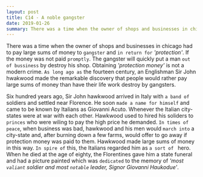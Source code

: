 ```yaml
---
layout: post
title: C14 - A noble gangster
date: 2019-01-26
summary: There was a time when the owner of shops and businesses in chicago had to pay large sums of money to gangster and in return for 'protection'.
---
```


  There was a time when the owner of shops and businesses in chicago had to pay large sums of money to `gangster` and `in return for` *'protection'*. If the money was not paid `promptly`.  The gangster will quickly put a man `out of bussiness` by destroy his shop. Obtaining *'protection money'* is not a modern crime. `As long ago as` the fourteen century, an Englishman Sir  John hwakwood made the remarkable discovery that people would rather pay large sums of money than have their life work destroy by gangsters. 

  Six hundred years ago, Sir John hawkwood arrived in Italy with `a band of` soldiers and settled near Florence. He soon `made a name for himself` and came to be known by Italians as  Giovanni Acuto. Whenever the Italian city-states were at war with each other. Hawkwood used to hired his soliders to `princes` who were wiling to pay the high price he demanded. `In times of peace`, when business was bad, hawkwood and his men would `march into` a city-state and, after burning down a few farms, would offer to go away if protection money was paid to them. Hawkwood made large sums of money in this way. `In spire of` this, the Italians regarded him as `a sort of ` hero. When he died at the age of eighty, the Florentines gave him a state funeral and had a picture painted which was `dedicated` to the memory of *'most `valiant` soldier and most `notable` leader, Signor Giovanni Haukodue'*.

